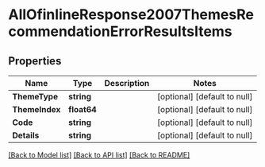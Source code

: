 # AllOfinlineResponse2007ThemesRecommendationErrorResultsItems

## Properties
Name | Type | Description | Notes
------------ | ------------- | ------------- | -------------
**ThemeType** | **string** |  | [optional] [default to null]
**ThemeIndex** | **float64** |  | [optional] [default to null]
**Code** | **string** |  | [optional] [default to null]
**Details** | **string** |  | [optional] [default to null]

[[Back to Model list]](../README.md#documentation-for-models) [[Back to API list]](../README.md#documentation-for-api-endpoints) [[Back to README]](../README.md)

